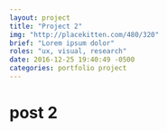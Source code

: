 ```yaml
---
layout: project
title: "Project 2"
img: "http://placekitten.com/480/320"
brief: "Lorem ipsum dolor"
roles: "ux, visual, research"
date: 2016-12-25 19:40:49 -0500
categories: portfolio project
---
```


# post 2
